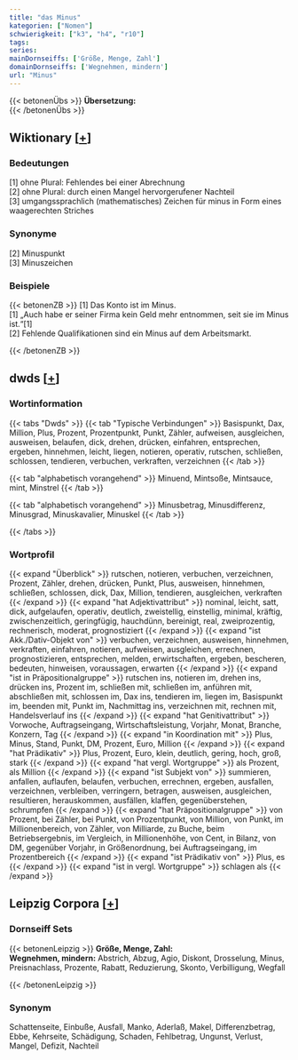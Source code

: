 ```yaml
---
title: "das Minus"
kategorien: ["Nomen"]
schwierigkeit: ["k3", "h4", "r10"]
tags:
series:
mainDornseiffs: ['Größe, Menge, Zahl']
domainDornseiffs: ['Wegnehmen, mindern']
url: "Minus"
---
```


{{< betonenÜbs >}}
**Übersetzung:**  
{{< /betonenÜbs >}}

## Wiktionary [[+](https://de.wiktionary.org/wiki/Minus)]

### Bedeutungen
[1] ohne Plural: Fehlendes bei einer Abrechnung  
[2] ohne Plural: durch einen Mangel hervorgerufener Nachteil  
[3] umgangssprachlich (mathematisches) Zeichen für minus in Form eines waagerechten Striches  

### Synonyme
[2] Minuspunkt  
[3] Minuszeichen  

### Beispiele
{{< betonenZB >}}
[1] Das Konto ist im Minus.  
[1] „Auch habe er seiner Firma kein Geld mehr entnommen, seit sie im Minus ist.“[1]  
[2] Fehlende Qualifikationen sind ein Minus auf dem Arbeitsmarkt.  

{{< /betonenZB >}}


## dwds [[+](https://www.dwds.de/wb/Minus)]

### Wortinformation
{{< tabs "Dwds" >}}
{{< tab "Typische Verbindungen" >}}
Basispunkt, Dax, Million, Plus, Prozent, Prozentpunkt, Punkt, Zähler, aufweisen, ausgleichen, ausweisen, belaufen, dick, drehen, drücken, einfahren, entsprechen, ergeben, hinnehmen, leicht, liegen, notieren, operativ, rutschen, schließen, schlossen, tendieren, verbuchen, verkraften, verzeichnen
{{< /tab >}}

{{< tab "alphabetisch vorangehend" >}}
Minuend, Mintsoße, Mintsauce, mint, Minstrel
{{< /tab >}}

{{< tab "alphabetisch vorangehend" >}}
Minusbetrag, Minusdifferenz, Minusgrad, Minuskavalier, Minuskel
{{< /tab >}}

{{< /tabs >}}

### Wortprofil
{{< expand "Überblick" >}} rutschen, notieren, verbuchen, verzeichnen, Prozent, Zähler, drehen, drücken, Punkt, Plus, ausweisen, hinnehmen, schließen, schlossen, dick, Dax, Million, tendieren, ausgleichen, verkraften {{< /expand >}}
{{< expand "hat Adjektivattribut" >}} nominal, leicht, satt, dick, aufgelaufen, operativ, deutlich, zweistellig, einstellig, minimal, kräftig, zwischenzeitlich, geringfügig, hauchdünn, bereinigt, real, zweiprozentig, rechnerisch, moderat, prognostiziert {{< /expand >}}
{{< expand "ist Akk./Dativ-Objekt von" >}} verbuchen, verzeichnen, ausweisen, hinnehmen, verkraften, einfahren, notieren, aufweisen, ausgleichen, errechnen, prognostizieren, entsprechen, melden, erwirtschaften, ergeben, bescheren, bedeuten, hinweisen, voraussagen, erwarten {{< /expand >}}
{{< expand "ist in Präpositionalgruppe" >}} rutschen ins, notieren im, drehen ins, drücken ins, Prozent im, schließen mit, schließen im, anführen mit, abschließen mit, schlossen im, Dax ins, tendieren im, liegen im, Basispunkt im, beenden mit, Punkt im, Nachmittag ins, verzeichnen mit, rechnen mit, Handelsverlauf ins {{< /expand >}}
{{< expand "hat Genitivattribut" >}} Vorwoche, Auftragseingang, Wirtschaftsleistung, Vorjahr, Monat, Branche, Konzern, Tag {{< /expand >}}
{{< expand "in Koordination mit" >}} Plus, Minus, Stand, Punkt, DM, Prozent, Euro, Million {{< /expand >}}
{{< expand "hat Prädikativ" >}} Plus, Prozent, Euro, klein, deutlich, gering, hoch, groß, stark {{< /expand >}}
{{< expand "hat vergl. Wortgruppe" >}} als Prozent, als Million {{< /expand >}}
{{< expand "ist Subjekt von" >}} summieren, anfallen, auflaufen, belaufen, verbuchen, errechnen, ergeben, ausfallen, verzeichnen, verbleiben, verringern, betragen, ausweisen, ausgleichen, resultieren, herauskommen, ausfällen, klaffen, gegenüberstehen, schrumpfen {{< /expand >}}
{{< expand "hat Präpositionalgruppe" >}} von Prozent, bei Zähler, bei Punkt, von Prozentpunkt, von Million, von Punkt, im Millionenbereich, von Zähler, von Milliarde, zu Buche, beim Betriebsergebnis, im Vergleich, in Millionenhöhe, von Cent, in Bilanz, von DM, gegenüber Vorjahr, in Größenordnung, bei Auftragseingang, im Prozentbereich {{< /expand >}}
{{< expand "ist Prädikativ von" >}} Plus, es {{< /expand >}}
{{< expand "ist in vergl. Wortgruppe" >}} schlagen als {{< /expand >}}

## Leipzig Corpora [[+](https://corpora.uni-leipzig.de/en/res?word=Minus&corpusId=deu_newscrawl-public_2018)]

### Dornseiff Sets
{{< betonenLeipzig >}}
**Größe, Menge, Zahl:**  
**Wegnehmen, mindern:** Abstrich, Abzug, Agio, Diskont, Drosselung, Minus, Preisnachlass, Prozente, Rabatt, Reduzierung, Skonto, Verbilligung, Wegfall  

{{< /betonenLeipzig >}}

### Synonym
Schattenseite, Einbuße, Ausfall, Manko, Aderlaß, Makel, Differenzbetrag, Ebbe, Kehrseite, Schädigung, Schaden, Fehlbetrag, Ungunst, Verlust, Mangel, Defizit, Nachteil

